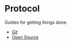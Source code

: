 Protocol
========

Guides for getting things done.

* [Git](/protocol/git)
* [Open Source](/protocol/open-source)
